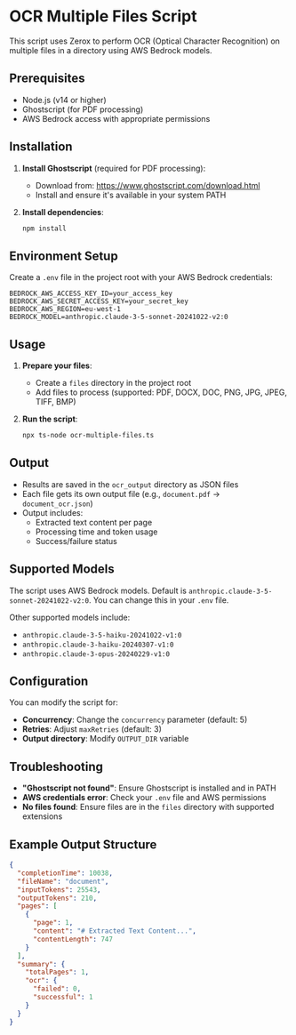 # OCR Multiple Files Script

This script uses Zerox to perform OCR (Optical Character Recognition) on multiple files in a directory using AWS Bedrock models.

## Prerequisites

- Node.js (v14 or higher)
- Ghostscript (for PDF processing)
- AWS Bedrock access with appropriate permissions

## Installation

1. **Install Ghostscript** (required for PDF processing):
   - Download from: https://www.ghostscript.com/download.html
   - Install and ensure it's available in your system PATH

2. **Install dependencies**:
   ```bash
   npm install
   ```

## Environment Setup

Create a `.env` file in the project root with your AWS Bedrock credentials:

```env
BEDROCK_AWS_ACCESS_KEY_ID=your_access_key
BEDROCK_AWS_SECRET_ACCESS_KEY=your_secret_key
BEDROCK_AWS_REGION=eu-west-1
BEDROCK_MODEL=anthropic.claude-3-5-sonnet-20241022-v2:0
```

## Usage

1. **Prepare your files**:
   - Create a `files` directory in the project root
   - Add files to process (supported: PDF, DOCX, DOC, PNG, JPG, JPEG, TIFF, BMP)

2. **Run the script**:
   ```bash
   npx ts-node ocr-multiple-files.ts
   ```

## Output

- Results are saved in the `ocr_output` directory as JSON files
- Each file gets its own output file (e.g., `document.pdf` → `document_ocr.json`)
- Output includes:
  - Extracted text content per page
  - Processing time and token usage
  - Success/failure status

## Supported Models

The script uses AWS Bedrock models. Default is `anthropic.claude-3-5-sonnet-20241022-v2:0`. You can change this in your `.env` file.

Other supported models include:
- `anthropic.claude-3-5-haiku-20241022-v1:0`
- `anthropic.claude-3-haiku-20240307-v1:0`
- `anthropic.claude-3-opus-20240229-v1:0`

## Configuration

You can modify the script for:
- **Concurrency**: Change the `concurrency` parameter (default: 5)
- **Retries**: Adjust `maxRetries` (default: 3)
- **Output directory**: Modify `OUTPUT_DIR` variable

## Troubleshooting

- **"Ghostscript not found"**: Ensure Ghostscript is installed and in PATH
- **AWS credentials error**: Check your `.env` file and AWS permissions
- **No files found**: Ensure files are in the `files` directory with supported extensions

## Example Output Structure

```json
{
  "completionTime": 10038,
  "fileName": "document",
  "inputTokens": 25543,
  "outputTokens": 210,
  "pages": [
    {
      "page": 1,
      "content": "# Extracted Text Content...",
      "contentLength": 747
    }
  ],
  "summary": {
    "totalPages": 1,
    "ocr": {
      "failed": 0,
      "successful": 1
    }
  }
}